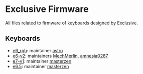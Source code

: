 # Exclusive Firmware

All files related to firmware of keyboards designed by Exclusive.

## Keyboards

* [e6_rgb](./e6_rgb/): maintainer [astro](https://github.com/yulei)
* [e6-v2](./e6v2/): maintainers [MechMerlin](https://github.com/mechmerlin), [amnesia0287](https://github.com/amnesia0287)
* [e7-v1](./e7v1): maintainer [masterzen](https://github.com/masterzen)
* [e6.5](./e65): maintainer [masterzen](https://github.com/masterzen)
